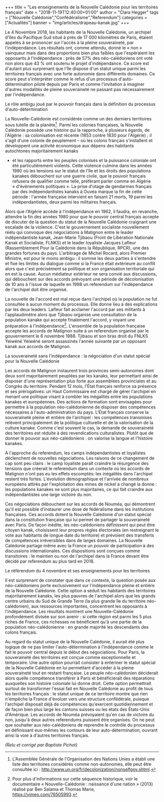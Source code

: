 +++
title = "Les enseignements de la Nouvelle Calédonie pour les territoires français"
date = "2018-11-19T12:40:00+01:00"
author = "Clara Hegger"
tags = ["Nouvelle Calédonie","Confédéralisme","Referendum"]
categories = ["Actualités"]
banner = "img/articles/drapeau-kanak.jpg"
+++

Le 4 Novembre 2018, les habitants de la Nouvelle Calédonie, un archipel d'îles
du Pacifique Sud situé à près de 17 000 kilomètres de Paris, étaient appelés à
se prononcer sur l'accès à la pleine souveraineté, par l'indépendance. Les
résultats ont, comme attendu, donné le « non » vainqueur mais dans des
proportions bien plus faibles que l'espéraient les opposants à l'indépendance :
près de 57% des néo-calédoniens ont  voté non alors que 43 % ont soutenu le
projet d'indépendance. Ce score est d'autant plus surprenant que l'île dispose
d'un statut unique parmi les territoires français avec une forte autonomie dans
différents domaines. Ce score peut s'interpréter comme le refus d'un processus
d'auto-détermination piloté depuis par Paris et comme  l'invitation à imaginer
d'autres modalités de pleine souveraineté ne passant pas nécessairement par
l'indépendance.

Le rôle ambigu joué par le pouvoir français dans la définition du processus
d'auto-détermination

La Nouvelle-Calédonie est considérée comme un des derniers territoires sous
tutelle de la planète[^1]. Parmi les colonies françaises, la Nouvelle Calédonie
possède une histoire qui la rapproche, à plusieurs égards, de l'Algérie : sa
colonisation est récente (1853 contre 1830 pour l'Algérie) ; il s'agit d'une
colonie de peuplement – où les colons français s'installent et développent une
activité économique aux dépens des habitants autochtones majoritairement kanaks
- et les rapports entre les peuples colonisés et la puissance coloniale ont été
particulièrement violents. Cette violence culmine dans les années 1980 où les
tensions sur le statut de l'île et les droits des populations kanakes
débouchent sur une guerre civile, que le pouvoir français refusera de qualifier
comme telle, préférant parler comme en Algérie « d'événements politiques ». La
prise d'otage de gendarmes français par des indépendantistes kanaks à Ouvéa
marque la fin de cette période : l'armée française intervient en faisant 21
morts, 19 parmi  les indépendantistes, deux parmi les militaires français.

Alors que l'Algérie accède à l'indépendance en 1962, il faudra, en revanche,
attendre la fin des années 1980 pour que le pouvoir central français accepte de
discuter de la question du statut de la Nouvelle Calédonie craignant une
escalade de la violence. C'est le gouvernement socialiste nouvellement réélu
qui convoque des négociations à Matignon entre le leader indépendantiste kanak,
Jean-Marie Tjibaou (Front de Libération Nationale Kanak et Socialiste, FLNKS)
et le leader loyaliste Jacques Lafleur (Rassemblement Pour la Calédonie dans la
République, RPCR), une des grandes fortunes du pays. L'arbitrage de Michel
Rocard, alors Premier Ministre, est pour le moins ambigu : il somme les deux
parties à s'entendre et fixe les limites du dialogue comme si la France était
extérieure au conflit alors que c'est précisément sa politique et son
organisation territoriale qui en est la cause. Aucun médiateur extérieur ne
sera convié aux discussions, qui débouchent sur des accords prévoyant une
période de décolonisation de 10 ans à l'issue de laquelle en 1998 un referendum
sur l'indépendance de l'archipel doit être organisé.

La nouvelle de l'accord est mal reçue dans l'archipel où la population ne fut
consultée à aucun moment du processus. Elle donne lieu à des explications par
les deux leaders. Lafleur fait acclamer l'accord par ses militants à
l'applaudimètre alors que Tjibaou organise une consultation de la population
kanake qui accepte finalement l'accord, y voyant une préparation à
l'indépendance[^2]. L'ensemble de la population française accepte les accords de
Matignon suite à un referendum organisé par le gouvernement le  6 novembre
1988. Tjibaou et son bras droit du FNLKS Yeiwéné Yeiwéné seront assassinés
l'année suivante par un opposant kanak aux accords de Matignon.

La souveraineté sans l'indépendance : la négociation d'un statut spécial pour
la Nouvelle Calédonie

Les accords de Matignon instaurent trois provinces semi-autonomes dont deux
sont majoritairement peuplées par les kanaks, leur permettant ainsi de disposer
d'une représentation plus forte aux assemblées provinciales et au Congrès du
territoire. Pendant 12 mois, l'État français renforce sa présence et ses
prérogatives: un Haut Commissaire est chargé de gérer l'archipel en menant une
politique visant à combler les inégalités entre les populations kanakes et
européennes. Des actions de formation sont envisagées pour permettre à la
population néo-calédonienne de disposer des compétences nécessaires à
l'auto-administration du pays. L'État français conserve la souveraineté pleine
et entière de l'archipel : les compétences transmises relèvent principalement
de la politique culturelle et de la valorisation de la culture kanake. Comme
c'est souvent le cas, la demande de souveraineté des territoires est réduite à
des revendications culturalistes. Plutôt que de donner le pouvoir aux
néo-calédoniens : on valorise la langue et l'histoire kanakes.

A l'approche du referendum, les camps indépendantistes et loyalistes
déclenchent de nouvelles négociations. Les raisons de ce changement de cap sont
peu clairs : le camp loyaliste paraît craindre  la résurgence des tensions que
créerait le referendum dans un contexte où les accords de Matignon n'ont pas eu
les effets escomptés: les inégalités dans l'archipel restent très fortes.
L'évolution démographique et l'arrivée de nombreux européens attirés par
l'exploitation des mines de nickel a changé la donne : les populations kanakes
ne sont plus majoritaires, ce qui fait craindre aux indépendantistes une large
victoire du non.

Ces négociations débouchent sur les accords de Nouméa, qui démontrent qu'il est
possible d'instaurer une dose de fédéralisme dans les institutions françaises.
Ces accords dotent la Nouvelle Calédonie d'un statut spécial dans la
constitution française qui lui permet de partager la souveraineté avec Paris.
De façon inédite, les néo-calédoniens définissent qui peut être citoyen kanak,
choisissent leur propres règles électorales (en restreignant le vote aux
habitants de longue date du territoire) et prévoient des transferts de
compétences irréversibles dans de larges domaines. La Nouvelle Calédonie
partage même avec la France un pouvoir de participation à des discussions
internationales. Ces dispositions sont conçues comme transitoires : le maintien
ou non de l'archipel dans la France devant être décidé par referendum au plus
tard en 2018. 

Le référendum du 4 novembre et ses enseignements pour les territoires

Il est surprenant de constater que dans ce contexte, la question posée aux
néo-calédoniens porte exclusivement sur l'indépendance pleine et entière de la
Nouvelle Calédonie. Cette option a séduit les habitants des territoires
majoritairement kanaks, les plus pauvres de l'archipel alors que les grands
centre urbains du Sud de Grande Terre (la plus grande île du territoire
néo-calédonien), aux ressources importantes, concentrent les opposants à
l'indépendance. Les résultats montrent une Nouvelle-Calédonie profondément
divisée sur son avenir : si cette région est parmi les 5 plus riches de France,
ces richesses ne bénéficient qu'à une partie de la population
néo-calédonienne : en grande majorité les descendants des colons français.

Au regard du statut unique de la Nouvelle Calédonie, il aurait été plus logique
de ne pas limiter l'auto-détermination à l'indépendance comme le fait le
pouvoir central depuis le début des négociations. Pour Paris, la souveraineté
des territoires est conçue comme exceptionnelle et temporaire. Une autre option
pourrait consister à entériner le statut spécial de la Nouvelle Calédonie en
lui permettant d'accéder à la pleine souveraineté tout en restant française. Le
peuple néo-calédonien déciderait alors quelle compétence transférer à Paris et
bénéficierait des réparations auxquelles son histoire coloniale lui donne
droit. Cette option permettrait surtout de transformer l'essai fait en Nouvelle
Calédonie au profit de tous les territoires français : le statut unique de ce
territoire montre que rien n'empêche la France d'évoluer vers une structure
confédérale, puisque l'archipel disposait déjà de compétences qu'exercent
quotidiennement et de façon bien plus large les cantons suisses ou les états
des États-Unis d'Amérique. Les accords de Nouméa prévoyaient qu'en cas de
victoire du non, jusqu'à deux autres referendums puissent être organisés. On ne
peut que souhaiter aux néo-calédoniens de reprendre le contrôle du processus en
définissant eux-mêmes les contours de leur auto-détermination, ouvrant ainsi la
voie à d'autres territoires français.

*(Relu et corrigé par Baptiste Pichot)*

[^1]:   L'Assemblée Générale de l'Organisation des Nations  Unies a établi une liste des territoires considérés comme non-autonomes, elle peut être consultée ici : http://www.un.org/fr/decolonization/nonselfgov.shtml.

[^2]:   Pour plus d'informations sur cette séquence historique, voir le documentaire « Nouvelle-Calédonie : naissance d'une nation » (2013) réalisé par Ben Salama et Thomas Marie, https://vimeo.com/76505993.

